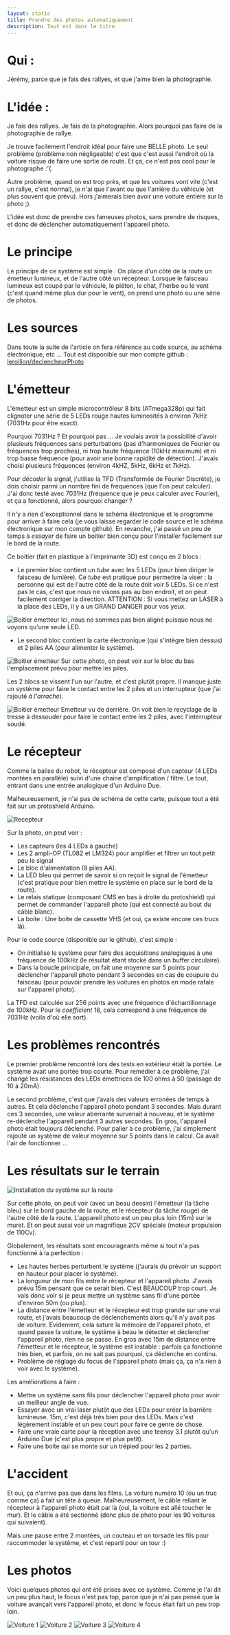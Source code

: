 ```yaml
---
layout: static
title: Prendre des photos automatiquement
description: Tout est dans le titre
---
```

# Qui : #
Jérémy, parce que je fais des rallyes, et que j'aime bien la photographie.

# L'idée : #
Je fais des rallyes. Je fais de la photographie. Alors pourquoi pas faire de la photographie de rallye.

Je trouve facilement l'endroit idéal pour faire une BELLE photo. Le seul problème (problème non négligeable) c'est que c'est aussi l'endroit où la voiture risque de faire une sortie de route. Et ça, ce n'est pas cool pour le photographe :'(.

Autre problème, quand on est trop près, et que les voitures vont vite (c'est un rallye, c'est normal), je n'ai que l'avant ou que l'arrière du véhicule (et plus souvent que prévu). Hors j'aimerais bien avoir une voiture entière sur la photo ;).

L'idée est donc de prendre ces fameuses photos, sans prendre de risques, et donc de déclencher automatiquement l'appareil photo.

# Le principe #
Le principe de ce système est simple : On place d'un côté de la route un émetteur lumineux, et de l'autre côté un récepteur. Lorsque le faisceau lumineux est coupé par le véhicule, le piéton, le chat, l'herbe ou le vent (c'est quand même plus dur pour le vent), on prend une photo ou une série de photos.

# Les sources #

Dans toute la suite de l'article on fera référence au code source, au schéma électronique, etc ... Tout est disponible sur mon compte github : [leroilion/declencheurPhoto](https://github.com/leroilion/declencheurPhoto)

# L'émetteur #

L'émetteur est un simple microcontrôleur 8 bits (ATmega328p) qui fait clignoter une série de 5 LEDs rouge hautes luminosités à environ 7kHz (7031Hz pour être exact).

Pourquoi 7031Hz ? Et pourquoi pas ... Je voulais avoir la possibilité d'avoir plusieurs fréquences sans perturbations (pas d'harmoniques de Fourier ou fréquences trop proches), ni trop haute fréquence (10kHz maximum) et ni trop basse fréquence (pour avoir une bonne rapidité de détection). J'avais choisi plusieurs fréquences (environ 4kHZ, 5kHz, 6kHz et 7kHz).

Pour *décoder* le signal, j'utilise la TFD (Transformée de Fourier Discrète), je dois choisir parmi un nombre fini de fréquences (que l'on peut calculer). J'ai donc testé avec 7031Hz (fréquence que je peux calculer avec Fourier), et ça a fonctionné, alors pourquoi changer ?

Il n'y a rien d'exceptionnel dans le schéma électronique et le programme pour arriver à faire cela (je vous laisse regarder le code source et le schéma électronique sur mon compte github). En revanche, j'ai passé un peu de temps à *essayer* de faire un boitier bien conçu pour l'installer facilement sur le bord de la route.

Ce boitier (fait en plastique à l'imprimante 3D) est conçu en 2 blocs :

* Le premier bloc contient un *tube* avec les 5 LEDs (pour bien diriger le faisceau de lumière). Ce *tube* est pratique pour permettre la viser : la personne qui est de l'autre côté de la route doit voir 5 LEDs. Si ce n'est pas le cas, c'est que nous ne visons pas au bon endroit, et on peut facilement corriger la direction. ATTENTION : Si vous mettez un LASER à la place des LEDs, il y a un GRAND DANGER pour vos yeux.

![Boitier émetteur](emetteur-1.jpg) Ici, nous ne sommes pas bien aligné puisque nous ne voyons qu'une seule LED.

* Le second bloc contient la carte électronique (qui s'intègre bien dessus) et 2 piles AA (pour alimenter le système).

![Boitier émetteur](emetteur-2.jpg) Sur cette photo, on peut voir sur le bloc du bas l'emplacement prévu pour mettre les piles.

Les 2 blocs se vissent l'un sur l'autre, et c'est plutôt propre. Il manque juste un système pour faire le contact entre les 2 piles et un interrupteur (que j'ai rajouté *à l'arrache*).

![Boitier émetteur](emetteur-3.jpg) Emetteur vu de derrière. On voit bien le recyclage de la tresse à dessouder pour faire le contact entre les 2 piles, avec l'interrupteur soudé.

# Le récepteur #

Comme la balise du robot, le récepteur est composé d'un capteur (4 LEDs montées en parallèle) suivi d'une chaine d'amplification / filtre. Le tout, entrant dans une entrée analogique d'un Arduino Due.

Malheureusement, je n'ai pas de schéma de cette carte, puisque tout a été fait sur un protoshield Arduino.

![Recepteur](recepteur.jpg)

Sur la photo, on peut voir : 

* Les capteurs (les 4 LEDs à gauche)
* Les 2 ampli-OP (TL082 et LM324) pour amplifier et filtrer un tout petit peu le signal
* Le bloc d'alimentation (8 piles AA).
* La LED bleu qui permet de savoir si on reçoit le signal de l'émetteur (c'est pratique pour bien mettre le système en place sur le bord de la route).
* Le relais statique (composant CMS en bas à droite du protoshield) qui permet de commander l'appareil photo (qui est connecté au bout du câble blanc).
* La boite : Une boite de cassette VHS (et oui, ça existe encore ces trucs là).

Pour le code source (disponible sur le github), c'est simple :

* On initialise le système pour faire des acquisitions analogiques à une fréquence de 100kHz (le résultat étant stocké dans un buffer circulaire).
* Dans la boucle principale, on fait une moyenne sur 5 points pour déclencher l'appareil photo pendant 3 secondes en cas de coupure du faisceau (pour pouvoir prendre les voitures en photos en mode rafale sur l'appareil photo).

La TFD est calculée sur 256 points avec une fréquence d'échantillonnage de 100kHz. Pour le *coefficient* 18, cela correspond à une fréquence de 7031Hz (voila d'où elle sort).

# Les problèmes rencontrés #

Le premier problème rencontré lors des tests en extérieur était la portée. Le système avait une portée trop courte. Pour remédier à ce problème, j'ai changé les résistances des LEDs émettrices de 100 ohms à 50 (passage de 10 à 20mA).

Le second problème, c'est que j'avais des valeurs erronées de temps à autres. Et cela déclenche l'appareil photo pendant 3 secondes. Mais durant ces 3 secondes, une valeur aberrante survenait à nouveau, et le système re-déclenche l'appareil pendant 3 autres secondes. En gros, l'appareil photo était toujours déclenché. Pour palier à ce problème, j'ai simplement rajouté un système de valeur moyenne sur 5 points dans le calcul. Ca avait l'air de fonctionner ...

# Les résultats sur le terrain #

![Installation du système sur la route](installation.jpg)

Sur cette photo, on peut voir (avec un beau dessin) l'émetteur (la tâche bleu) sur le bord gauche de la route, et le récepteur (la tâche rouge) de l'autre côté de la route. L'appareil photo est un peu plus loin (15m) sur le muret. Et on peut aussi voir un magnifique 2CV spéciale (moteur propulsion de 110Cv).

Globalement, les résultats sont encourageants même si tout n'a pas fonctionné à la perfection :

* Les hautes herbes perturbent le système (j'aurais du prévoir un support en hauteur pour placer le système).
* La longueur de mon fils entre le récepteur et l'appareil photo. J'avais prévu 15m pensant que ce serait bien. C'est BEAUCOUP trop court. Je vais donc voir si je peux mettre un système sans fil d'une portée d'environ 50m (ou plus).
* La distance entre l'émetteur et le récepteur est trop grande sur une vrai route, et j'avais beaucoup de déclenchements alors qu'il n'y avait pas de voiture. Evidement, cela sature la mémoire de l'appareil photo, et quand passe la voiture, le système à beau le détecter et déclencher l'appareil photo, rien ne se passe. En gros avec 15m de distance entre l'émetteur et le récepteur, le système est instable : parfois ça fonctionne très bien, et parfois, on ne sait pas pourquoi, ça déclenche en continu.
* Problème de réglage du focus de l'appareil photo (mais ça, ça n'a rien à voir avec le système).

Les améliorations à faire :

* Mettre un système sans fils pour déclencher l'appareil photo pour avoir un meilleur angle de vue.
* Essayer avec un vrai laser plutôt que des LEDs pour créer la barrière lumineuse. 15m, c'est déjà très bien pour des LEDs. Mais c'est légèrement instable et un peu court pour faire ce genre de chose.
* Faire une vraie carte pour la réception avec une teensy 3.1 plutôt qu'un Arduino Due (c'est plus propre et plus petit).
* Faire une boite qui se monte sur un trépied pour les 2 parties.

# L'accident #

Et oui, ça n'arrive pas que dans les films. La voiture numéro 10 (ou un truc comme ça) a fait un tête à queue. Malheureusement, le câble reliant le récepteur à l'appareil photo était par là (oui, la voiture est allé toucher le mur). Et le câble a été sectionné (donc plus de photo pour les 90 voitures qui suivaient).

Mais une pause entre 2 montées, un couteau et on torsade les fils pour raccommoder le système, et c'est reparti pour un tour :)

# Les photos #

Voici quelques photos qui ont été prises avec ce système. Comme je l'ai dit un peu plus haut, le focus n'est pas top, parce que je n'ai pas pensé que la voiture avançait vers l'appareil photo, et donc le focus était fait un peu trop loin.

![Voiture 1](voiture-1.jpg)
![Voiture 2](voiture-2.jpg)
![Voiture 3](voiture-3.jpg)
![Voiture 4](voiture-4.jpg)